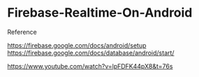 # Firebase-Realtime-On-Android


Reference

https://firebase.google.com/docs/android/setup
https://firebase.google.com/docs/database/android/start/

https://www.youtube.com/watch?v=lpFDFK44pX8&t=76s

